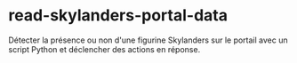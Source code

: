 # read-skylanders-portal-data
Détecter la présence ou non d'une figurine Skylanders sur le portail avec un script Python et déclencher des actions en réponse.
